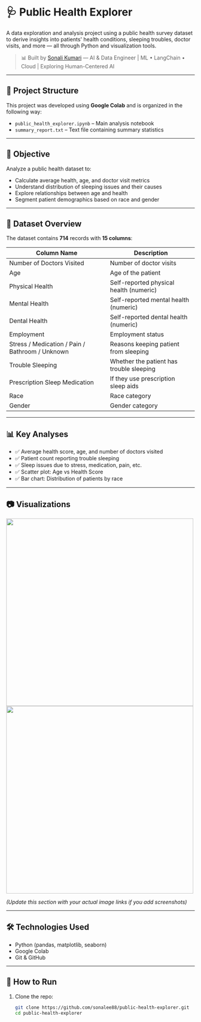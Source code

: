 # 🩺 Public Health Explorer

A data exploration and analysis project using a public health survey dataset to derive insights into patients' health conditions, sleeping troubles, doctor visits, and more — all through Python and visualization tools.

> 📊 Built by [Sonali Kumari](https://github.com/sonalee88) — AI & Data Engineer | ML • LangChain • Cloud | Exploring Human-Centered AI

---

## 📁 Project Structure

This project was developed using **Google Colab** and is organized in the following way:

- `public_health_explorer.ipynb` – Main analysis notebook
- `summary_report.txt` – Text file containing summary statistics

---

## 📌 Objective

Analyze a public health dataset to:

- Calculate average health, age, and doctor visit metrics
- Understand distribution of sleeping issues and their causes
- Explore relationships between age and health
- Segment patient demographics based on race and gender

---

## 🧪 Dataset Overview

The dataset contains **714** records with **15 columns**:

| Column Name                                      | Description                                  |
|--------------------------------------------------|----------------------------------------------|
| Number of Doctors Visited                        | Number of doctor visits                      |
| Age                                              | Age of the patient                           |
| Physical Health                                  | Self-reported physical health (numeric)      |
| Mental Health                                    | Self-reported mental health (numeric)        |
| Dental Health                                    | Self-reported dental health (numeric)        |
| Employment                                       | Employment status                            |
| Stress / Medication / Pain / Bathroom / Unknown  | Reasons keeping patient from sleeping        |
| Trouble Sleeping                                 | Whether the patient has trouble sleeping     |
| Prescription Sleep Medication                    | If they use prescription sleep aids          |
| Race                                             | Race category                                |
| Gender                                           | Gender category                              |

---

## 📊 Key Analyses

- ✅ Average health score, age, and number of doctors visited
- ✅ Patient count reporting trouble sleeping
- ✅ Sleep issues due to stress, medication, pain, etc.
- ✅ Scatter plot: Age vs Health Score
- ✅ Bar chart: Distribution of patients by race

---

## 📷 Visualizations

<img src="https://github.com/sonalee88/public-health-explorer/blob/main/assets/age_vs_health.png" width="500">
<img src="https://github.com/sonalee88/public-health-explorer/blob/main/assets/race_distribution.png" width="500">

*(Update this section with your actual image links if you add screenshots)*

---

## 🛠️ Technologies Used

- Python (pandas, matplotlib, seaborn)
- Google Colab
- Git & GitHub

---

## 📝 How to Run

1. Clone the repo:
   ```bash
   git clone https://github.com/sonalee88/public-health-explorer.git
   cd public-health-explorer
